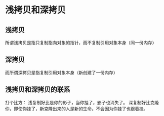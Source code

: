 # 浅拷贝和深拷贝

## 浅拷贝

所谓浅拷贝是指只复制指向对象的指针，而不复制引用对象本身（同一份内存）

## 深拷贝

而所谓深拷贝是指复制引用对象本身（新创建了一份内存） 

## 浅拷贝和深拷贝的联系

打个比方： 浅复制好比是你的影子，当你挂了，影子也消失了。 深复制好比克隆你，即使你挂了，新克隆出来的人是新的生命，不会因为你挂了也跟着挂。